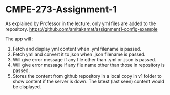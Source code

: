 # CMPE-273-Assignment-1

As explained by Professor in the lecture, only yml files are added to the repository. 
https://github.com/amitakamat/assignment1-config-example


The app will :
1. Fetch and display yml content when .yml filename is passed.
2. Fetch yml and convert it to json when .json filename is passed.
3. Will give error message if any file other than .yml or .json is passed.
4. Will give error message if any file name other than those in repository is passed.
5. Stores the content from github repository in a local copy in v1 folder to show content if the server is down. The latest (last seen) content would be displayed.
